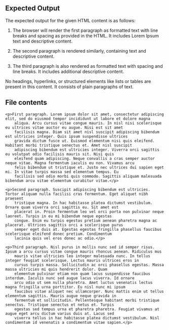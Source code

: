 ## Expected Output

The expected output for the given HTML content is as follows:

1. The browser will render the first paragraph as formatted text with line breaks and spacing as provided in the HTML. It includes Lorem Ipsum text and descriptive content.

2. The second paragraph is rendered similarly, containing text and descriptive content.

3. The third paragraph is also rendered as formatted text with spacing and line breaks. It includes additional descriptive content.

No headings, hyperlinks, or structured elements like lists or tables are present in this content. It consists of plain paragraphs of text.


## File contents

```
<p>First paragraph. Lorem ipsum dolor sit amet, consectetur adipiscing elit, sed do eiusmod tempor incididunt ut labore et dolore magna
    aliqua. Arcu cursus vitae congue mauris. In nisl nisi scelerisque eu ultrices vitae auctor eu augue. Nisi est sit amet
    facilisis magna. Diam sit amet nisl suscipit adipiscing bibendum est ultricies integer. Quis ipsum suspendisse ultrices
    gravida dictum fusce ut. Euismod elementum nisi quis eleifend. Habitant morbi tristique senectus et. Amet nisl suscipit
    adipiscing bibendum est ultricies integer. Viverra orci sagittis eu volutpat odio facilisis mauris sit. Nisi quis
    eleifend quam adipiscing. Neque convallis a cras semper auctor neque vitae. Magna fermentum iaculis eu non. Vivamus arcu
    felis bibendum ut tristique et. Justo nec ultrices dui sapien eget mi. In vitae turpis massa sed elementum tempus. Eu
    facilisis sed odio morbi quis commodo. Sagittis aliquam malesuada bibendum arcu vitae elementum curabitur vitae.</p>

<p>Second paragraph. Suscipit adipiscing bibendum est ultricies. Tortor aliquam nulla facilisi cras fermentum. Eget aliquet nibh praesent
    tristique magna. In hac habitasse platea dictumst vestibulum. Ornare quam viverra orci sagittis eu. Sit amet est
    placerat in. Proin fermentum leo vel orci porta non pulvinar neque laoreet. Turpis in eu mi bibendum neque egestas
    congue. Enim eu turpis egestas pretium aenean pharetra magna ac placerat. Ultrices sagittis orci a scelerisque purus
    semper eget duis at. Egestas egestas fringilla phasellus faucibus scelerisque eleifend donec pretium. Condimentum
    lacinia quis vel eros donec ac odio.</p>

<p>Third paragraph. Nisl purus in mollis nunc sed id semper risus. Ipsum a arcu cursus vitae congue mauris rhoncus aenean. Ridiculus mus
    mauris vitae ultricies leo integer malesuada nunc. In tellus integer feugiat scelerisque. Lectus mauris ultrices eros in
    cursus turpis massa. Sollicitudin ac orci phasellus egestas. Massa massa ultricies mi quis hendrerit dolor. Quam
    elementum pulvinar etiam non quam lacus suspendisse faucibus interdum. Iaculis nunc sed augue lacus viverra. Id ornare
    arcu odio ut sem nulla pharetra. Amet luctus venenatis lectus magna fringilla urna porttitor. Eu nisl nunc mi ipsum
    faucibus vitae aliquet nec ullamcorper. Nunc mattis enim ut tellus elementum sagittis. Mauris augue neque gravida in
    fermentum et sollicitudin. Pellentesque habitant morbi tristique senectus. Tristique senectus et netus et. Turpis
    egestas sed tempus urna et pharetra pharetra. Feugiat vivamus at augue eget arcu dictum varius duis at. Lacus sed
    viverra tellus in hac habitasse platea dictumst vestibulum. Nisl condimentum id venenatis a condimentum vitae sapien.</p>
```

